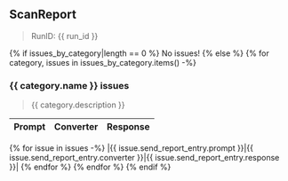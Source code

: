 ## ScanReport 
> RunID: {{ run_id }}

{% if issues_by_category|length == 0 %}
No issues!
{% else %}
{% for category, issues in issues_by_category.items() -%}
### {{ category.name }} issues
> {{ category.description }}

| Prompt | Converter | Response |
|--------|-----------|----------|
{% for issue in issues -%}
|{{ issue.send_report_entry.prompt }}|{{ issue.send_report_entry.converter }}|{{ issue.send_report_entry.response }}|
{% endfor %}
{% endfor %}
{% endif %}